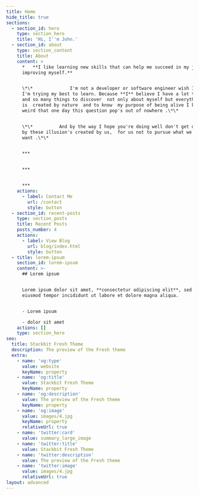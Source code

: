 ```yaml
---
title: Home
hide_title: true
sections:
  - section_id: hero
    type: section_hero
    title: 'Hi, I''m John.'
  - section_id: about
    type: section_content
    title: About
    content: >
      *   **I like learning new skills that can help me succeed in my journey of
      improving myself.**


      \*\*              I'm not a developer or software engineer wish I was but
      I'm trying my best to learn. Because **I** believe I have a lot to learn,
      and so many things to discover  not only about myself but everything that
      is  created by nature  and to know  my purpose of being alive I know it's
      weird that one day this question pop's out of nowhere .\*\*


      \*\*          And by the way I hope you're doing well don't get distracted
      by these illusion's created by us,  for us not to pursue what we really
      want .\*\*


      ***


      ***


      ***
    actions:
      - label: Contact Me
        url: /contact
        style: button
  - section_id: recent-posts
    type: section_posts
    title: Recent Posts
    posts_number: 4
    actions:
      - label: View Blog
        url: blog/index.html
        style: button
  - title: lorem-ipsum
    section_id: lorem-ipsum
    content: >-
      ## Lorem ipsum


      Lorem ipsum dolor sit amet, **consectetur adipiscing elit**, sed do
      eiusmod tempor incididunt ut labore et dolore magna aliqua.


      - Lorem ipsum

      - dolor sit amet
    actions: []
    type: section_hero
seo:
  title: Stackbit Fresh Theme
  description: The preview of the Fresh theme
  extra:
    - name: 'og:type'
      value: website
      keyName: property
    - name: 'og:title'
      value: Stackbit Fresh Theme
      keyName: property
    - name: 'og:description'
      value: The preview of the Fresh theme
      keyName: property
    - name: 'og:image'
      value: images/4.jpg
      keyName: property
      relativeUrl: true
    - name: 'twitter:card'
      value: summary_large_image
    - name: 'twitter:title'
      value: Stackbit Fresh Theme
    - name: 'twitter:description'
      value: The preview of the Fresh theme
    - name: 'twitter:image'
      value: images/4.jpg
      relativeUrl: true
layout: advanced
---
```

